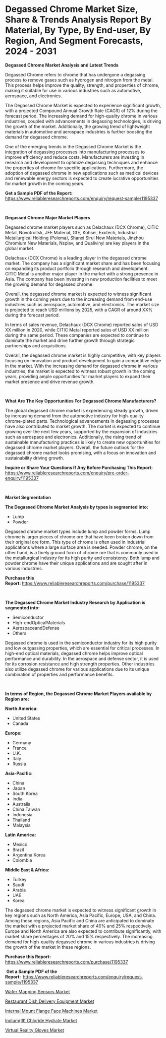 <p><h1>Degassed Chrome Market Size, Share & Trends Analysis Report By Material, By Type, By End-user, By Region, And Segment Forecasts, 2024 - 2031</h1></p><p><strong>Degassed Chrome Market Analysis and Latest Trends</strong></p>
<p><p>Degassed Chrome refers to chrome that has undergone a degassing process to remove gases such as hydrogen and nitrogen from the metal. This process helps improve the quality, strength, and properties of chrome, making it suitable for use in various industries such as automotive, aerospace, and electronics.</p><p>The Degassed Chrome Market is expected to experience significant growth, with a projected Compound Annual Growth Rate (CAGR) of 12% during the forecast period. The increasing demand for high-quality chrome in various industries, coupled with advancements in degassing technologies, is driving the growth of the market. Additionally, the growing trend of lightweight materials in automotive and aerospace industries is further boosting the demand for degassed chrome.</p><p>One of the emerging trends in the Degassed Chrome Market is the integration of degassing processes into manufacturing processes to improve efficiency and reduce costs. Manufacturers are investing in research and development to optimize degassing techniques and enhance the properties of chrome for specific applications. Furthermore, the adoption of degassed chrome in new applications such as medical devices and renewable energy sectors is expected to create lucrative opportunities for market growth in the coming years.</p></p>
<p><strong>Get a Sample PDF of the Report:&nbsp;</strong> <a href="https://www.reliableresearchreports.com/enquiry/request-sample/1195337">https://www.reliableresearchreports.com/enquiry/request-sample/1195337</a></p>
<p>&nbsp;</p>
<p><strong>Degassed Chrome Major Market Players</strong></p>
<p><p>Degassed chrome market players such as Delachaux (DCX Chrome), CITIC Metal, Novotroitsk, JFE Material, GfE, Kohsei, Exotech, Industrial Metallurgical Holding (Polema), Shanxi Sirui New Materials, Jinzhou Chromium New Materials, Nsplav, and Qualivinyl are key players in the global market.</p><p>Delachaux (DCX Chrome) is a leading player in the degassed chrome market. The company has a significant market share and has been focusing on expanding its product portfolio through research and development. CITIC Metal is another major player in the market with a strong presence in Asia. The company has been investing in new production facilities to meet the growing demand for degassed chrome.</p><p>Overall, the degassed chrome market is expected to witness significant growth in the coming years due to the increasing demand from end-use industries such as aerospace, automotive, and electronics. The market size is projected to reach USD millions by 2025, with a CAGR of around XX% during the forecast period.</p><p>In terms of sales revenue, Delachaux (DCX Chrome) reported sales of USD XX million in 2020, while CITIC Metal reported sales of USD XX million during the same period. These companies are expected to continue to dominate the market and drive further growth through strategic partnerships and acquisitions.</p><p>Overall, the degassed chrome market is highly competitive, with key players focusing on innovation and product development to gain a competitive edge in the market. With the increasing demand for degassed chrome in various industries, the market is expected to witness robust growth in the coming years, providing ample opportunities for market players to expand their market presence and drive revenue growth.</p></p>
<p>&nbsp;</p>
<p><strong>What Are The Key Opportunities For Degassed Chrome Manufacturers?</strong></p>
<p><p>The global degassed chrome market is experiencing steady growth, driven by increasing demand from the automotive industry for high-quality chrome-plated parts. Technological advancements in degassing processes have also contributed to market growth. The market is expected to continue growing over the next few years, supported by the expansion of industries such as aerospace and electronics. Additionally, the rising trend of sustainable manufacturing practices is likely to create new opportunities for degassed chrome market players. Overall, the future outlook for the degassed chrome market looks promising, with a focus on innovation and sustainability driving growth.</p></p>
<p><strong>Inquire or Share Your Questions If Any Before Purchasing This Report:</strong> <a href="https://www.reliableresearchreports.com/enquiry/pre-order-enquiry/1195337">https://www.reliableresearchreports.com/enquiry/pre-order-enquiry/1195337</a></p>
<p>&nbsp;</p>
<p><strong>Market Segmentation</strong></p>
<p><strong>The Degassed Chrome Market Analysis by types is segmented into:</strong></p>
<p><ul><li>Lump</li><li>Powder</li></ul></p>
<p><p>Degassed chrome market types include lump and powder forms. Lump chrome is larger pieces of chrome ore that have been broken down from their original ore form. This type of chrome is often used in industrial applications where a large surface area is needed. Powder chrome, on the other hand, is a finely ground form of chrome ore that is commonly used in the metallurgical industry for its high purity and consistency. Both lump and powder chrome have their unique applications and are sought after in various industries.</p></p>
<p><strong>Purchase this Report:&nbsp;</strong><a href="https://www.reliableresearchreports.com/purchase/1195337">https://www.reliableresearchreports.com/purchase/1195337</a></p>
<p>&nbsp;</p>
<p><strong>The Degassed Chrome Market Industry Research by Application is segmented into:</strong></p>
<p><ul><li>Semiconductor</li><li>High-endOpticalMaterials</li><li>AerospaceandDefense</li><li>Others</li></ul></p>
<p><p>Degassed chrome is used in the semiconductor industry for its high purity and low outgassing properties, which are essential for critical processes. In high-end optical materials, degassed chrome helps improve optical performance and durability. In the aerospace and defense sector, it is used for its corrosion resistance and high strength properties. Other industries also utilize degassed chrome for various applications due to its unique combination of properties and performance benefits.</p></p>
<p>&nbsp;</p>
<p><strong>In terms of Region, the Degassed Chrome Market Players available by Region are:</strong></p>
<p>
    <p> <strong> North America: </strong>
        <ul>
            <li>United States</li>
            <li>Canada</li>
        </ul>
        </p> 
    <p> <strong> Europe: </strong>
        <ul>
            <li>Germany</li>
            <li>France</li>
            <li>U.K.</li>
            <li>Italy</li>
            <li>Russia</li>
        </ul>
        </p> 
    <p> <strong> Asia-Pacific: </strong>
        <ul>
            <li>China</li>
            <li>Japan</li>
            <li>South Korea</li>
            <li>India</li>
            <li>Australia</li>
            <li>China Taiwan</li>
            <li>Indonesia</li>
            <li>Thailand</li>
            <li>Malaysia</li>
        </ul>
        </p> 
    <p> <strong> Latin America: </strong>
        <ul>
            <li>Mexico</li>
            <li>Brazil</li>
            <li>Argentina Korea</li>
            <li>Colombia</li>
        </ul>
        </p> 
    <p> <strong> Middle East & Africa: </strong>
        <ul>
            <li>Turkey</li>
            <li>Saudi</li>
            <li>Arabia</li>
            <li>UAE</li>
            <li>Korea</li>
        </ul>
    </p>
    </p>
<p><p>The degassed chrome market is expected to witness significant growth in key regions such as North America, Asia Pacific, Europe, USA, and China. Among these regions, Asia Pacific and China are anticipated to dominate the market with a projected market share of 40% and 25% respectively. Europe and North America are also expected to contribute significantly, with market share percentages of 20% and 15% respectively. The increasing demand for high-quality degassed chrome in various industries is driving the growth of the market in these regions.</p></p>
<p><strong>Purchase this Report: </strong><a href="https://www.reliableresearchreports.com/purchase/1195337">https://www.reliableresearchreports.com/purchase/1195337</a></p>
<p>&nbsp;<strong>Get a Sample PDF of the Report:&nbsp;&nbsp;</strong><a href="https://www.reliableresearchreports.com/enquiry/request-sample/1195337">https://www.reliableresearchreports.com/enquiry/request-sample/1195337</a></p>
<p><strong></strong></p>
<p><p><a href="https://issuu.com/reportprime-2/docs/wafer-mapping-sensors-market-size-2030.pptx">Wafer Mapping Sensors Market</a></p><p><a href="https://medium.com/@lottiejerde6456/restaurant-dish-delivery-equipment-market-size-market-outlook-and-market-forecast-2024-to-2031-b02dda60dff8">Restaurant Dish Delivery Equipment Market</a></p><p><a href="https://medium.com/@lottiejerde6456/analyzing-internal-mount-flange-face-machines-market-global-industry-perspective-and-forecast-70152041280c">Internal Mount Flange Face Machines Market</a></p><p><a href="https://github.com/ashepherd82/Market-Research-Report-List-3/blob/main/indiumiii-chloride-hydrate-market.md">Indium(III) Chloride Hydrate Market</a></p><p><a href="https://issuu.com/reportprime-2/docs/virtual-reality-gloves-market-size-2030.pptx">Virtual Reality Gloves Market</a></p></p>